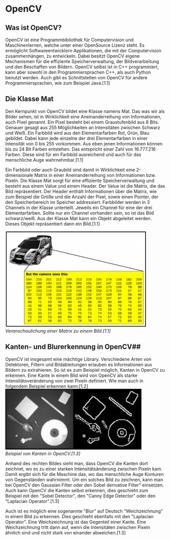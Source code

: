 # OpenCV
## Was ist OpenCV?
OpenCV ist eine Programmbibliothek für Computervision und Maschinenlernen, welche unter einer OpenSource Lizenz steht. Es ermöglicht Softwareentwicklern Applikationen, die mit der Computervision zusammenhängen, zu entwickeln. Dabei besitzt OpenCV eigene Mechanismen für die effiziente Speicherverwaltung, der Bildverarbeitung und den Beschaffen von Bildern. OpenCV selbst ist in C++ programmiert, kann aber sowohl in den Programmiersprachen C++, als auch Python benutzt werden. Auch gibt es Schnittstellen von OpenCV für andere Programmiersprachen, wie zum Beispiel Java.[1.1]

## Die Klasse Mat
Den Kernpunkt von OpenCV bildet eine Klasse namens Mat. Das was wir als Bilder sehen, ist in Wirklichkeit eine Aneinanderreihung von Informationen, auch Pixel genannt. Ein Pixel besteht bei einem Graustufenbild aus 8 Bits. Genauer gesagt aus 255 Möglichkeiten an Intensitäten zwischen Schwarz und Weiß. Ein Farbbild wird aus den Elementarfarben Rot, Grün, Blau gebildet. Dabei kann jede einzelne der drei Elementarfarben in einer Intensität von 0 bis 255 vorkommen. Aus eben jenen Informationen können bis zu 24 Bit Farben entstehen. Das entspricht einer Zahl von 16.777.216 Farben. Diese sind für ein Farbbild ausreichend und auch für das menschliche Auge wahrnehmbar.[1.1]

Ein Farbbild oder auch Graubild sind damit in Wirklichkeit eine 2-dimensionale Matrix in einer Aneinanderreihung von Informationen bzw. Pixeln. Die Klasse Mat sorgt für eine effiziente Speicherverwaltung und besteht aus einem Value und einem Header. Der Value ist die Matrix, die das Bild repräsentiert. Der Header enthält Informationen über die Matrix, wie zum Beispiel die Größe und die Anzahl der Pixel, sowie einen Pointer, der den Speicherbereich im Speicher addressiert. Farbbilder werden in 3 Channels in der Klasse unterteilt. Jeweils ein Channel für eine der drei Elementarfarben. Sollte nur ein Channel vorhanden sein, so ist das Bild schwarz/weiß. Aus der Klasse Mat kann ein Objekt abgeleitet werden. Dieses Objekt repräsentiert dann ein Bild.[1.1]

![](/assets/Matrix.png)  
*Veranschaulichung einer Matrix zu einem Bild.[1.1]*  

## Kanten- und Blurerkennung in OpenCV##
OpenCV ist insgesamt eine mächtige Library. Verschiedene Arten von Detektoren, Filtern und Bildableitungen erlauben es Informationen aus Bildern zu extrahieren. So ist es zum Beispiel möglich, Kanten in OpenCV zu erkennen. Eine Kante in einem Bild wird von OpenCV als starke Intensitätsveränderung von zwei Pixeln definiert. Wie man auch in folgendem Beispiel erkennen kann:[1.2]
![](/assets/edge.png)  
*Beispiel von Kanten in OpenCV.[1.3]*  

Anhand des rechten Bildes sieht man, dass OpenCV die Kanten dort zeichnet, wo es zu einer starken Intensitätsänderung zwischen Pixeln kam. Damit ergibt sich für die Maschine das, wo das menschliche Auge Konturen von Gegenständen wahrnimmt. Um ein solches Bild zu zeichnen, kann man bei OpenCV den Gaussian Filter oder den Sobel derivative Filter" einsetzen. Auch kann OpenCV die Kanten selbst erkennen, dies geschieht zum Beispiel mit den "Sobel Detector", den "Canny Edge Detector" oder den "Laplacian Operator".[1.3]

Auch ist es möglich eine sogenannte "Blur" auf Deutsch "Weichzeichnung" in einem Bild zu erkennen. Dies geschieht ebenfalls mit den "Laplacian Operator". Eine Weichzeichnung ist das Gegenteil einer Kante. Eine Weichzeichnung tritt dann auf, wenn die Intensitäten zwischen Pixeln ähnlich sind und nicht stark von einander abweichen.[1.3]
